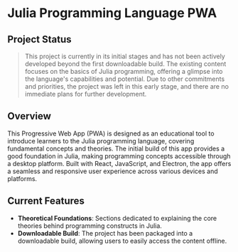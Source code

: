 # Julia Programming Language PWA

## Project Status
> This project is currently in its initial stages and has not been actively developed beyond the first downloadable build. The existing content focuses on the basics of Julia programming, offering a glimpse into the language's capabilities and potential. Due to other commitments and priorities, the project was left in this early stage, and there are no immediate plans for further development.


## Overview

This Progressive Web App (PWA) is designed as an educational tool to introduce learners to the Julia programming language, covering fundamental concepts and theories. The initial build of this app provides a good foundation in Julia, making programming concepts accessible through a desktop platform. Built with React, JavaScript, and Electron, the app offers a seamless and responsive user experience across various devices and platforms.

## Current Features

- **Theoretical Foundations**: Sections dedicated to explaining the core theories behind programming constructs in Julia.
- **Downloadable Build**: The project has been packaged into a downloadable build, allowing users to easily access the content offline.



